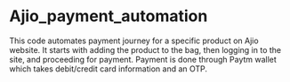 # Ajio_payment_automation
This code automates payment journey for a specific product on Ajio website. It starts with adding the product to the bag, then logging in to the site, and proceeding for payment. Payment is done through Paytm wallet which takes debit/credit card information and an OTP.

